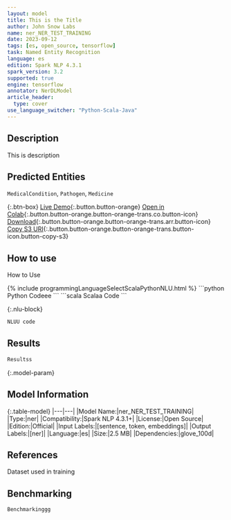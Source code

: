 ```yaml
---
layout: model
title: This is the Title
author: John Snow Labs
name: ner_NER_TEST_TRAINING
date: 2023-09-12
tags: [es, open_source, tensorflow]
task: Named Entity Recognition
language: es
edition: Spark NLP 4.3.1
spark_version: 3.2
supported: true
engine: tensorflow
annotator: NerDLModel
article_header:
  type: cover
use_language_switcher: "Python-Scala-Java"
---
```


## Description

This is description

## Predicted Entities

`MedicalCondition`, `Pathogen`, `Medicine`

{:.btn-box}
[Live Demo](https://www.youtube.com/){:.button.button-orange}
[Open in Colab](https://www.youtube.com/){:.button.button-orange.button-orange-trans.co.button-icon}
[Download](https://s3.amazonaws.com/models-hub-auxdata/public/models/ner_NER_TEST_TRAINING_es_4.3.1_3.2_1694515651066.zip){:.button.button-orange.button-orange-trans.arr.button-icon}
[Copy S3 URI](s3://models-hub-auxdata/public/models/ner_NER_TEST_TRAINING_es_4.3.1_3.2_1694515651066.zip){:.button.button-orange.button-orange-trans.button-icon.button-copy-s3}

## How to use

How to Use

<div class="tabs-box" markdown="1">
{% include programmingLanguageSelectScalaPythonNLU.html %}
```python
Python Codeee
```
```scala
Scalaa Code
```

{:.nlu-block}
```python
NLUU code
```
</div>

## Results

```bash
Resultss
```

{:.model-param}
## Model Information

{:.table-model}
|---|---|
|Model Name:|ner_NER_TEST_TRAINING|
|Type:|ner|
|Compatibility:|Spark NLP 4.3.1+|
|License:|Open Source|
|Edition:|Official|
|Input Labels:|[sentence, token, embeddings]|
|Output Labels:|[ner]|
|Language:|es|
|Size:|2.5 MB|
|Dependencies:|glove_100d|

## References

Dataset used in training

## Benchmarking

```bash
Benchmarkinggg
```